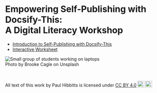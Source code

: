 <h1><b>Empowering Self-Publishing with Docsify-This:</b><br>A Digital Literacy Workshop</h1>

- [Introduction to Self-Publishing with Docsify-This](https://docsify-this.net/?basePath=https://raw.githubusercontent.com/paulhibbitts/self-publishing-with-docsify-this/main/pages&homepage=introduction-to-self-publishing-with-docsify-this.md&edit-link=https://github.com/paulhibbitts/self-publishing-with-docsify-this&sidebar=true&maxLevel=4&edit-link-text=View%20on%20GitHub&edit-link-emoji=:file_folder:&browser-tab-title=Introduction%20to%20Self-Publishing%20with%20Docsify-This&header-weight=600&dark-mode=true&coverpage=_coverpage.md)
- [Interactive Worksheet](pages/worksheet.md)

![Small group of students working on laptops](pages/images/brooke-cagle-g1Kr4Ozfoac-unsplash.jpg ':class=banner-tall-image')  
Photo by Brooke Cagle on Unsplash

<br><p xmlns:cc="http://creativecommons.org/ns#" >All text of this work by <span property="cc:attributionName">Paul Hibbitts</span> is licensed under <a href="https://creativecommons.org/licenses/by/4.0/?ref=chooser-v1" target="_blank" rel="license noopener noreferrer" style="display:inline-block;">CC BY 4.0<img style="height:22px!important;margin-left:3px;vertical-align:text-bottom;" src="https://mirrors.creativecommons.org/presskit/icons/cc.svg?ref=chooser-v1" alt=""><img style="height:22px!important;margin-left:3px;vertical-align:text-bottom;" src="https://mirrors.creativecommons.org/presskit/icons/by.svg?ref=chooser-v1" alt=""></a></p>
